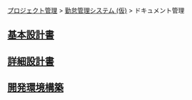 [プロジェクト管理](../../index.html) > [勤怠管理システム (仮)](../index.html) > ドキュメント管理

## [基本設計書](./basic-design-documents/index.html)<br>

## [詳細設計書](./detail-design-documents/index.html)<br>
## [開発環境構築](./dev-env-const-documents/index.html)<br>
